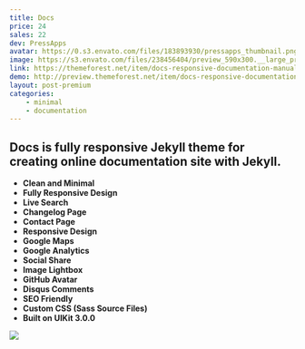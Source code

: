 ```yaml
---
title: Docs
price: 24
sales: 22
dev: PressApps
avatar: https://0.s3.envato.com/files/183893930/pressapps_thumbnail.png
image: https://s3.envato.com/files/238456404/preview_590x300.__large_preview.png
link: https://themeforest.net/item/docs-responsive-documentation-manual-jekyll-theme/21131076
demo: http://preview.themeforest.net/item/docs-responsive-documentation-manual-jekyll-theme/full_screen_preview/21131076
layout: post-premium
categories:
    - minimal
    - documentation
---
```



<div class="user-html"><h2 id="item-description__docs-is-fully-responsive-jekyll-theme-for-creating-online-documentation-site">Docs is fully responsive Jekyll theme for creating online documentation site with Jekyll.</h2>

<ul>
<li><strong>Clean and Minimal</strong></li>
<li><strong>Fully Responsive Design</strong></li>
<li><strong>Live Search</strong></li>
<li><strong>Changelog Page</strong></li>
<li><strong>Contact Page</strong></li>
<li><strong>Responsive Design</strong></li>
<li><strong>Google Maps</strong></li>
<li><strong>Google Analytics</strong></li>
<li><strong>Social Share</strong></li>
<li><strong>Image Lightbox</strong></li>
<li><strong>GitHub Avatar</strong></li>
<li><strong>Disqus Comments</strong></li>
<li><strong>SEO Friendly</strong></li>
<li><strong>Custom CSS (Sass Source Files)</strong></li>
<li><strong>Built on UIKit 3.0.0</strong></li>
</ul>

<p><img src="https://camo.envatousercontent.com/f147ed69b296f33a588bc66aee7080f83cbb82d1/687474703a2f2f7072657373617070732e636f2f696d672f656c6974652e706e67"></p></div>